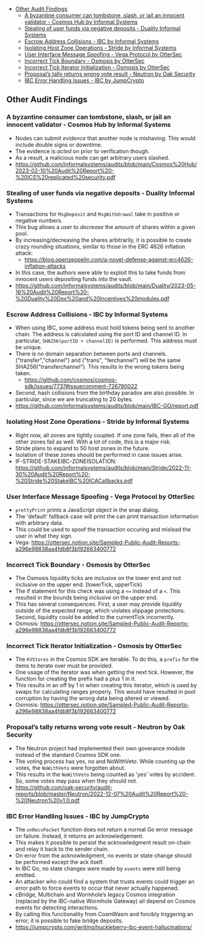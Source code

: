 - [Other Audit Findings](#other-audit-findings)
  - [A byzantine consumer can tombstone, slash, or jail an innocent validator - Cosmos Hub by Informal Systems](#a-byzantine-consumer-can-tombstone-slash-or-jail-an-innocent-validator---cosmos-hub-by-informal-systems)
  - [Stealing of user funds via negative deposits - Duality Informal Systems](#stealing-of-user-funds-via-negative-deposits---duality-informal-systems)
  - [Escrow Address Collisions - IBC by Informal Systems](#escrow-address-collisions---ibc-by-informal-systems)
  - [Isolating Host Zone Operations - Stride by Informal Systems](#isolating-host-zone-operations---stride-by-informal-systems)
  - [User Interface Message Spoofing - Vega Protocol by OtterSec](#user-interface-message-spoofing---vega-protocol-by-ottersec)
  - [Incorrect Tick Boundary - Osmosis by OtterSec](#incorrect-tick-boundary---osmosis-by-ottersec)
  - [Incorrect Tick Iterator Initialization - Osmosis by OtterSec](#incorrect-tick-iterator-initialization---osmosis-by-ottersec)
  - [Proposal’s tally returns wrong vote result - Neutron by Oak Security](#proposals-tally-returns-wrong-vote-result---neutron-by-oak-security)
  - [IBC Error Handling Issues - IBC by JumpCrypto](#ibc-error-handling-issues---ibc-by-jumpcrypto)

## Other Audit Findings

### A byzantine consumer can tombstone, slash, or jail an innocent validator - Cosmos Hub by Informal Systems
- Nodes can submit *evidence* that another node is mishaving. This would include double signs or downtime. 
- The evidence is *acted* on prior to verification though. 
- As a result, a malicious node can get arbitrary users slashed. 
- https://github.com/informalsystems/audits/blob/main/Cosmos%20Hub/2023-02-10%20Audit%20Report%20-%20ICS%20replicated%20security.pdf 

### Stealing of user funds via negative deposits - Duality Informal Systems
- Transactions for ``MsgDeposit`` and ``MsgWithdrawal`` take in positive or negative numbers. 
- This bug allows a user to *decrease* the amount of shares within a given pool.
- By increasing/decreasing the shares arbitrarily, it is possible to create crazy rounding situations, similar to those in the ERC 4626 inflation attack: 
    - https://blog.openzeppelin.com/a-novel-defense-against-erc4626-inflation-attacks
- In this case, the authors were able to exploit this to take funds from innocent users depositing funds into the vault.
- https://github.com/informalsystems/audits/blob/main/Duality/2023-05-16%20Audit%20Report%20-%20Duality%20Dex%20and%20Incentives%20modules.pdf

### Escrow Address Collisions - IBC by Informal Systems
- When using IBC, some address must hold tokens being sent to another chain. The address is calculated using the port ID and channel ID. In particular, ``SHA256(portID + channelID)`` is performed. This address must be unique. 
- There is no domain separation between ports and channels. ("transfer","channel") and ("trans", "ferchannel") will be the same  SHA256("transferchannel"). This results in the wrong tokens being taken.
    - https://github.com/cosmos/cosmos-sdk/issues/7737#issuecomment-726780022
- Second, hash collisions from the birthday paradox are also possible. In particular, since we are truncating to 20 bytes.
- https://github.com/informalsystems/audits/blob/main/IBC-GO/report.pdf

### Isolating Host Zone Operations - Stride by Informal Systems
- Right now, all zones are tightly coupled. If one zone fails, then all of the other zones fail as well. With a lot of code, this is a major risk. 
- Stride plans to expand to 50 host zones in the future. 
- Isolation of these zones should be performed in case issues arise. 
- IF-STRIDE-STAKEIBC-ZONEISOLATION: https://github.com/informalsystems/audits/blob/main/Stride/2022-11-30%20Audit%20Report%20-%20Stride%20StakeIBC%20ICACallbacks.pdf


### User Interface Message Spoofing - Vega Protocol by OtterSec
- ``prettyPrint`` prints a JavaScript object in the snap dialog. 
- The 'default' fallback case will print the can print transaction information with arbitrary data. 
- This could be used to spoof the transaction occuring and mislead the user in what they sign. 
- Vega: https://ottersec.notion.site/Sampled-Public-Audit-Reports-a296e98838aa4fdb8f3b192663400772


### Incorrect Tick Boundary - Osmosis by OtterSec
- The Osmosis liquidity ticks are inclusive on the lower end and not inclusive on the upper end. [lowerTick, upperTick)
- The if statement for this check was using a ``<=`` instead of a ``<``. This resulted in the bounds being *inclusive* on the upper end. 
- This has several consequences. First, a user may provide liquidity outside of the expected range, which violates slippage protections. Second, liquidity could be added to the currentTick incorrectly. 
- Osmosis: https://ottersec.notion.site/Sampled-Public-Audit-Reports-a296e98838aa4fdb8f3b192663400772

### Incorrect Tick Iterator Initialization - Osmosis by OtterSec 
- The ``KVStores`` in the Cosmos SDK are iterable. To do this, a ``prefix`` for the items to iterate over must be provided. 
- One usage of the iterator was when getting the next tick. However, the function for creating the prefix had a plus 1 in it. 
- This results in an off by 1 in when creating this iterator, which is used by swaps for calculating ranges properly. This would have resulted in pool corruption by having the wrong data being altered or viewed. 
- Osmosis: https://ottersec.notion.site/Sampled-Public-Audit-Reports-a296e98838aa4fdb8f3b192663400772

### Proposal’s tally returns wrong vote result - Neutron by Oak Security 
- The Neutron project had implemented their own goverance module instead of the standard Cosmos SDK one. 
- The voting process has yes, no and NoWithVeto. While counting up the votes, the ``NoWithVeto`` were forgotten about. 
- This results in the ``NoWithVeto`` being counted as 'yes' votes by accident. So, some votes may pass when they should not. 
- https://github.com/oak-security/audit-reports/blob/master/Neutron/2022-12-07%20Audit%20Report%20-%20Neutron%20v1.0.pdf


### IBC Error Handling Issues - IBC by JumpCrypto 
- The ``onRecvPacket`` function does not return a normal Go error message on failure. Instead, it returns an acknowledgement.
- This makes it possible to persist the acknowledgment result on-chain and relay it back to the sender chain.
- On error from the acknowledgment, no events or state change should be performed except the ack itself.
- In IBC Go, no state changes were made by ``events`` were still being emitted.
- An attacker who could find a system that trusts events could trigger an error path to force events to occur that never actually happened. 
- cBridge, Multichain and Wormhole’s legacy Cosmos integration (replaced by the IBC-native Wormhole Gateway) all depend on Cosmos events for detecting interactions.
- By calling this functionality from CosmWasm and forcibly triggering an error, it is possible to fake bridge deposits.
- https://jumpcrypto.com/writing/huckleberry-ibc-event-hallucinations/

